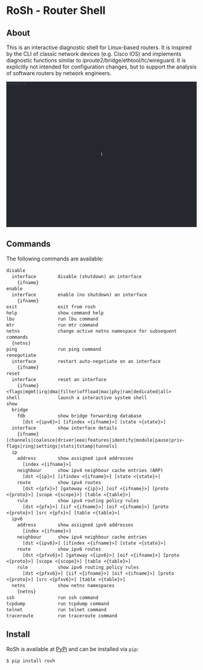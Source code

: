 # RoSh - Router Shell

## About

This is an interactive diagnostic shell for Linux-based routers. It is inspired by the CLI of classic network devices (e.g. Cisco IOS) and implements diagnostic functions similar to iproute2/bridge/ethtool/tc/wireguard. It is explicitly not intended for configuration changes, but to support the analysis of software routers by network engineers.

![RoSh demo](doc/demo.gif)


## Commands

The following commands are available:

```
disable
  interface        disable (shutdown) an interface
    {ifname}
enable
  interface        enable (no shutdown) an interface
    {ifname}
exit               exit from rosh
help               show command help
lbu                run lbu command
mtr                run mtr command
netns              change active netns namespace for subsequent commands
  {netns}
ping               run ping command
renegotiate
  interface        restart auto-negotiate on an interface
    {ifname}
reset
  interface        reset an interface
    {ifname} <flags|mgmt|irq|dma|filter|offload|mac|phy|ram|dedicated|all>
shell              launch a interactive system shell
show
  bridge
    fdb            show bridge forwarding database
      [dst <{ipv6}>] [ifindex <{ifname}>] [state <{state}>]
  interface        show interface details
    {ifname} [channels|coalesce|driver|eee|features|identify|module|pause|priv-flags|ring|settings|stats|tstamp|tunnels]
  ip
    address        show assigned ipv4 addresses
      [index <{ifname}>]
    neighbour      show ipv4 neighbour cache entries (ARP)
      [dst <{ip}>] [ifindex <{ifname}>] [state <{state}>]
    route          show ipv4 routes
      [dst <{pfx}>] [gateway <{ip}>] [oif <{ifname}>] [proto <{proto}>] [scope <{scope}>] [table <{table}>]
    rule           show ipv4 routing policy rules
      [dst <{pfx}>] [iif <{ifname}>] [oif <{ifname}>] [proto <{proto}>] [src <{pfx}>] [table <{table}>]
  ipv6
    address        show assigned ipv6 addresses
      [index <{ifname}>]
    neighbour      show ipv4 neighbour cache entries
      [dst <{ipv6}>] [ifindex <{ifname}>] [state <{state}>]
    route          show ipv6 routes
      [dst <{pfxv6}>] [gateway <{ipv6}>] [oif <{ifname}>] [proto <{proto}>] [scope <{scope}>] [table <{table}>]
    rule           show ipv6 routing policy rules
      [dst <{pfxv6}>] [iif <{ifname}>] [oif <{ifname}>] [proto <{proto}>] [src <{pfxv6}>] [table <{table}>]
  netns            show netns namespaces
    {netns}
ssh                run ssh command
tcpdump            run tcpdump command
telnet             run telnet command
traceroute         run traceroute command
```

## Install

RoSh is available at [PyPi](https://pypi.org/project/rosh/) and can be installed via `pip`:

```
$ pip install rosh
```
